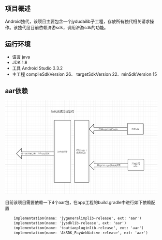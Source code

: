 ## 项目概述
Android独代，该项目主要包含一个jydudailib子工程，存放所有独代相关请求操作。该独代层目前依赖济游sdk，调用济游sdk的功能。
## 运行环境
* 语言 java
* JDK 1.8
* 工具 Android Studio 3.3.2
* 主工程 compileSdkVersion 26、 targetSdkVersion 22、minSdkVersion 15

## aar依赖

![image](./images/dudai_pro.png)

目前该项目需要依赖一下4个aar包，在app工程的build.gradle中进行如下依赖配置
```
    implementation(name: 'jygeneralimplib-release', ext: 'aar')
    implementation(name: 'jysdklib-release', ext: 'aar')
    implementation(name: 'toutiaopluginlib-release', ext: 'aar')
    implementation(name: 'AkSDK_PayWebNative-release', ext: 'aar')
```

